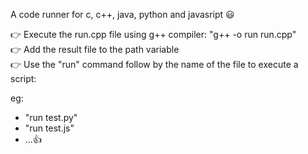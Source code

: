 A code runner for c, c++, java, python and javasript 😃

👉 Execute the run.cpp file using g++ compiler: "g++ -o run run.cpp"\
👉 Add the result file to the path variable\
👉 Use the "run" command follow by the name of the file to execute a script:

eg:
- "run test.py"
- "run test.js"
- ...👍
